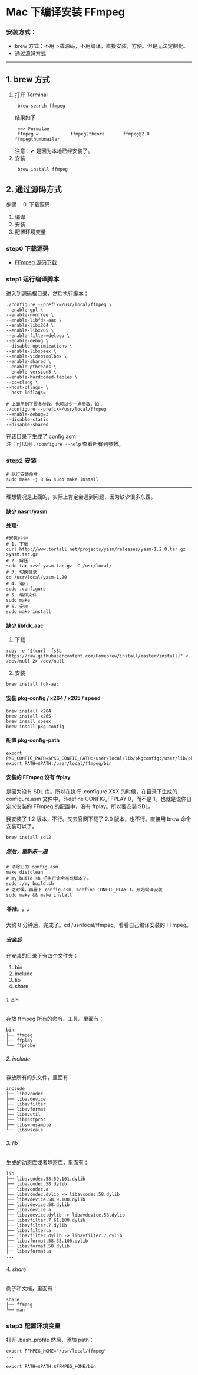 # Mac 下编译安装 FFmpeg
### 安装方式：
- brew 方式：不用下载源码，不用编译，直接安装，方便。但是无法定制化。
- 通过源码方式
---
## 1. brew 方式

1. 打开 Terminal
   ```shell
    brew search ffmpeg
   ```
   结果如下：
   ```shell
    ==> Formulae
    ffmpeg ✔            ffmpeg2theora       ffmpeg@2.8          ffmpegthumbnailer
   ```
   注意：✔ 是因为本地已经安装了。
2. 安装
    ```shell
     brew install ffmpeg
    ```

## 2. 通过源码方式

步骤：
0. 下载源码
1. 编译
2. 安装
3. 配置环境变量

### step0 下载源码
- [FFmpeg 源码下载](http://ffmpeg.org/download.html)

### step1 运行编译脚本
进入到源码根目录，然后执行脚本：
```shell
./configure --prefix=/usr/local/ffmpeg \
--enable-gpl \
--enable-nonfree \
--enable-libfdk-aac \
--enable-libx264 \
--enable-libx265 \
--enable-filter=delogo \
--enable-debug \
--disable-optimizations \
--enable-libspeex \
--enable-videotoolbox \
--enable-shared \
--enable-pthreads \
--enable-version3 \
--enable-hardcoded-tables \
--cc=clang \
--host-cflags= \
--host-ldflags=

# 上面用到了很多参数，也可以少一点参数，如：
./configure --prefix=/usr/local/ffmpeg 
--enable-debug=3 
--disable-static 
--disable-shared
```
在该目录下生成了 config.asm   
注：可以用 `./configure --help` 查看所有到参数。
### step2 安装
```shell
# 执行安装命令
sudo make -j 8 && sudo make install
```

---

理想情况是上面的，实际上肯定会遇到问题，因为缺少很多东西。

####  缺少 nasm/yasm

**处理:**
```
#安装yasm
# 1. 下载
curl http://www.tortall.net/projects/yasm/releases/yasm-1.2.0.tar.gz >yasm.tar.gz
# 2. 解压
sudo tar xzvf yasm.tar.gz -C /usr/local/
# 3. 切换目录
cd /usr/local/yasm-1.20
# 4. 运行
sudo .configure
# 5. 编译文件
sudo make
# 6. 安装
sudo make install
```
####  缺少 libfdk_aac
1. 下载

```shell
ruby -e "$(curl -fsSL https://raw.githubusercontent.com/Homebrew/install/master/install)" < /dev/null 2> /dev/null
```



2. 安装

```shell
brew install fdk-aac
```

#### 安装 pkg-config / x264 / x265 / speed

```shell
brew install x264
brew install x265
brew insall speex
brew insall pkg-config
```

#### 配置 pkg-config-path

```shell
export PKG_CONFIG_PATH=$PKG_CONFIG_PATH:/user/local/lib/pkgconfig:/user/lib/pkgconfig:/user/local/SDL2/lib/pkgconfig:/user/local/ffmpeg/lib/pkgconfig
export PATH=$PATH:/user/local/ffmpeg/bin
```

#### 安装的 FFmpeg 没有 ffplay

是因为没有 SDL 库。所以在执行 .configure XXX 的时候，在目录下生成的 configure.asm 文件中，%define CONFIG_FFPLAY 0，而不是 1。也就是说你自定义安装的 FFmpeg 的配置中，没有 ffplay。所以要安装 SDL。

我安装了 1.2 版本，不行。又去官网下载了 2.0 版本，也不行。直接用 brew 命令安装可以了。

```shell
brew install sdl2
```

##### 然后，重新来一遍

```shell
# 清除旧的 config.asm
make distclean
# my_build.sh 把执行命令写成脚本了。
sudo ./my_build.sh
# 这时候，再看下 config.asm, %define CONFIG_PLAY 1。开始编译安装
sudo make && make install
```

##### 等待。。。

大约 8 分钟后，完成了。cd /usr/local/ffmpeg。看看自己编译安装的 FFmpeg。

##### 安装后

在安装的目录下有四个文件夹：
1. bin
2. include
3. lib
4. share

###### 1. bin
存放 ffmpeg 所有的命令、工具。里面有：
```shell
bin
├── ffmpeg
├── ffplay
└── ffprobe
```
###### 2. include
存放所有的头文件，里面有：
```shell
include
├── libavcodec
├── libavdevice
├── libavfilter
├── libavformat
├── libavutil
├── libpostproc
├── libswresample
└── libswscale
```

###### 3. lib
生成的动态库或者静态库，里面有：
```shell
lib
├── libavcodec.58.59.101.dylib
├── libavcodec.58.dylib
├── libavcodec.a
├── libavcodec.dylib -> libavcodec.58.dylib
├── libavdevice.58.9.100.dylib
├── libavdevice.58.dylib
├── libavdevice.a
├── libavdevice.dylib -> libavdevice.58.dylib
├── libavfilter.7.61.100.dylib
├── libavfilter.7.dylib
├── libavfilter.a
├── libavfilter.dylib -> libavfilter.7.dylib
├── libavformat.58.33.100.dylib
├── libavformat.58.dylib
├── libavformat.a
...
```

###### 4. share
例子和文档，里面有：
```shell
share
├── ffmpeg
└── man
```

### step3 配置环境变量

打开 .bash_profile 然后，添加 path：
```shell
export FFMPEG_HOME="/usr/local/ffmpeg"
...

export PATH=$PATH:$FFMPEG_HOME/bin
```